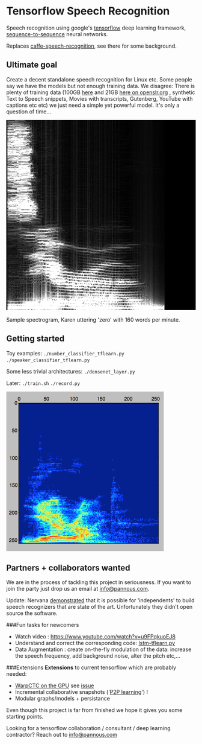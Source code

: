 # Tensorflow Speech Recognition
Speech recognition using google's [tensorflow](https://github.com/tensorflow/tensorflow/) deep learning framework, [sequence-to-sequence](https://www.tensorflow.org/versions/master/tutorials/seq2seq/index.html) neural networks.

Replaces [caffe-speech-recognition](https://github.com/pannous/caffe-speech-recognition), see there for some background.

## Ultimate goal
Create a decent standalone speech recognition for Linux etc.
Some people say we have the models but not enough training data.
We disagree: There is plenty of training data (100GB [here](http://www.openslr.org/12) and 21GB [here on openslr.org](http://www.openslr.org/7/) , synthetic Text to Speech snippets, Movies with transcripts, Gutenberg, YouTube with captions etc etc) we just need a simple yet powerful model. It's only a question of time...

![Sample spectrogram, That's what she said, too laid?](images/0_Karen_160.png)

Sample spectrogram, Karen uttering 'zero' with 160 words per minute.

## Getting started

Toy examples:
`./number_classifier_tflearn.py`
`./speaker_classifier_tflearn.py`

Some less trivial architectures:
`./densenet_layer.py`

Later:
`./train.sh`
`./record.py`

![Sample spectrogram or record.py](images/spectrogram.demo.png)

## Partners + collaborators wanted
We are in the process of tackling this project in seriousness. If you want to join the party just drop us an email at [info@pannous.com](mailto:info@pannous.com?subject=speech_recognition).
<!-- ╮⚆ᴥ⚆╭ -->

Update: Nervana [demonstrated](https://www.youtube.com/watch?v=NaqZkV_fBIM) that it is possible for 'independents' to build speech recognizers that are state of the art. Unfortunately they didn't open source the software.
<!-- ᖗ*﹏*ᖘ -->

###Fun tasks for newcomers
* Watch video : https://www.youtube.com/watch?v=u9FPqkuoEJ8
* Understand and correct the corresponding code: [lstm-tflearn.py](/lstm-tflearn.py) 
* Data Augmentation :  create on-the-fly modulation of the data: increase the speech frequency, add background noise, alter the pitch etc,...
<!-- ᕮ◔‿◔ᕭ -->

###Extensions 
**Extensions** to current tensorflow which are probably needed:
* [WarpCTC on the GPU](https://github.com/baidu-research/warp-ctc/tree/master/tensorflow_binding) see [issue](https://github.com/tensorflow/tensorflow/issues/2146)
* Incremental collaborative snapshots ('[P2P learning](https://github.com/pannous/tensorpeers)') !
* Modular graphs/models + persistance
<!-- ⤜(⨱ᴥ⨱)⤏ -->

Even though this project is far from finished we hope it gives you some starting points.

Looking for a tensorflow collaboration / consultant / deep learning contractor? Reach out to [info@pannous.com](mailto:info@pannous.com?subject=contractor)
<!--
 Notes
STT https://github.com/sotelo/parrot/blob/master/model.py t
 parrot

-->
